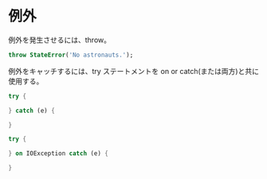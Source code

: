 # 例外

例外を発生させるには、throw。

```dart
throw StateError('No astronauts.');
```

例外をキャッチするには、try ステートメントを on or catch(または両方)と共に使用する。

```dart
try {

} catch (e) {

}
```

```dart
try {

} on IOException catch (e) {

}
```
